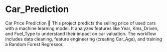 # Car_Prediction


Car Price Prediction 🚗 This project predicts the selling price of used cars with a machine learning model. It analyzes features like Year, Kms_Driven, and Fuel_Type to understand their impact on car valuation. The workflow includes data cleaning, feature engineering (creating Car_Age), and training a Random Forest Regressor. 
